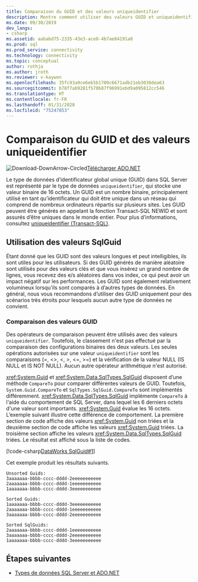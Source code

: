 ```yaml
---
title: Comparaison du GUID et des valeurs uniqueidentifier
description: Montre comment utiliser des valeurs GUID et uniqueidentifier dans SQL Server et .NET.
ms.date: 09/30/2019
dev_langs:
- csharp
ms.assetid: aababd75-2335-43e3-ace8-4b7ae84191a8
ms.prod: sql
ms.prod_service: connectivity
ms.technology: connectivity
ms.topic: conceptual
author: rothja
ms.author: jroth
ms.reviewer: v-kaywon
ms.openlocfilehash: 35fc93a9ce6eb5b1709c6671adb21eb3030dea63
ms.sourcegitcommit: b78f7ab9281f570b87f96991ebd9a095812cc546
ms.translationtype: HT
ms.contentlocale: fr-FR
ms.lasthandoff: 01/31/2020
ms.locfileid: "75247853"
---
```

# <a name="comparing-guid-and-uniqueidentifier-values"></a>Comparaison du GUID et des valeurs uniqueidentifier

![Download-DownArrow-Circled](../../../ssdt/media/download.png)[Télécharger ADO.NET](../../sql-connection-libraries.md#anchor-20-drivers-relational-access)

Le type de données d’identificateur global unique (GUID) dans SQL Server est représenté par le type de données `uniqueidentifier`, qui stocke une valeur binaire de 16 octets. Un GUID est un nombre binaire, principalement utilisé en tant qu’identificateur qui doit être unique dans un réseau qui comprend de nombreux ordinateurs répartis sur plusieurs sites. Les GUID peuvent être générés en appelant la fonction Transact-SQL NEWID et sont assurés d’être uniques dans le monde entier. Pour plus d’informations, consultez [uniqueidentifier (Transact-SQL)](../../../t-sql/data-types/uniqueidentifier-transact-sql.md).  
  
## <a name="working-with-sqlguid-values"></a>Utilisation des valeurs SqlGuid  
Étant donné que les GUID sont des valeurs longues et peut intelligibles, ils sont utiles pour les utilisateurs. Si des GUID générés de manière aléatoire sont utilisés pour des valeurs clés et que vous insérez un grand nombre de lignes, vous recevez des e/s aléatoires dans vos index, ce qui peut avoir un impact négatif sur les performances. Les GUID sont également relativement volumineux lorsqu’ils sont comparés à d’autres types de données. En général, nous vous recommandons d’utiliser des GUID uniquement pour des scénarios très étroits pour lesquels aucun autre type de données ne convient.  
  
### <a name="comparing-guid-values"></a>Comparaison des valeurs GUID  
Des opérateurs de comparaison peuvent être utilisés avec des valeurs `uniqueidentifier`. Toutefois, le classement n'est pas effectué par la comparaison des configurations binaires des deux valeurs. Les seules opérations autorisées sur une valeur `uniqueidentifier` sont les comparaisons (=, <>, \<, >, \<=, >=) et la vérification de la valeur NULL (IS NULL et IS NOT NULL). Aucun autre opérateur arithmétique n'est autorisé.  
  
<xref:System.Guid> et <xref:System.Data.SqlTypes.SqlGuid> disposent d’une méthode `CompareTo` pour comparer différentes valeurs de GUID. Toutefois, `System.Guid.CompareTo` et `SqlTypes.SqlGuid.CompareTo` sont implémentés différemment. <xref:System.Data.SqlTypes.SqlGuid> implémente `CompareTo` à l'aide du comportement de SQL Server, dans lequel les 6 derniers octets d'une valeur sont importants. <xref:System.Guid> évalue les 16 octets. L’exemple suivant illustre cette différence de comportement. La première section de code affiche des valeurs <xref:System.Guid> non triées et la deuxième section de code affiche les valeurs <xref:System.Guid> triées. La troisième section affiche les valeurs <xref:System.Data.SqlTypes.SqlGuid> triées. Le résultat est affiché sous la liste de codes.  
  
[!code-csharp[DataWorks SqlGuid#1](~/../sqlclient/doc/samples/SqlGuid.cs#1)]
  
Cet exemple produit les résultats suivants.  
  
```console
Unsorted Guids:  
3aaaaaaa-bbbb-cccc-dddd-2eeeeeeeeeee  
2aaaaaaa-bbbb-cccc-dddd-1eeeeeeeeeee  
1aaaaaaa-bbbb-cccc-dddd-3eeeeeeeeeee  
  
Sorted Guids:  
1aaaaaaa-bbbb-cccc-dddd-3eeeeeeeeeee  
2aaaaaaa-bbbb-cccc-dddd-1eeeeeeeeeee  
3aaaaaaa-bbbb-cccc-dddd-2eeeeeeeeeee  
  
Sorted SqlGuids:  
2aaaaaaa-bbbb-cccc-dddd-1eeeeeeeeeee  
3aaaaaaa-bbbb-cccc-dddd-2eeeeeeeeeee  
1aaaaaaa-bbbb-cccc-dddd-3eeeeeeeeeee  
```  
  
## <a name="next-steps"></a>Étapes suivantes
- [Types de données SQL Server et ADO.NET](sql-server-data-types.md)
